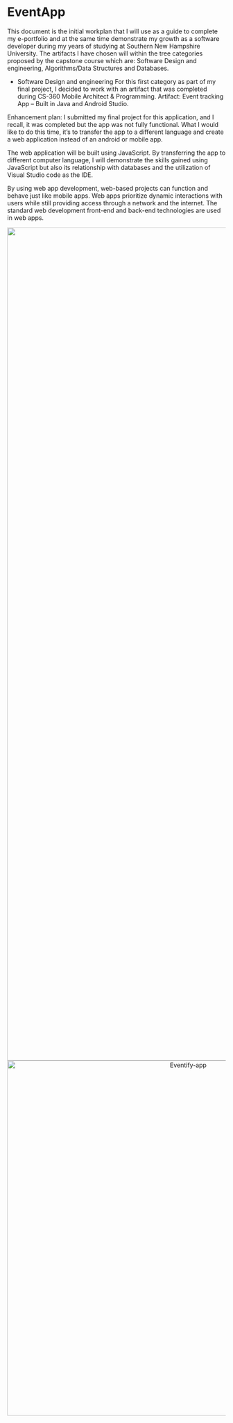 # EventApp

This document is the initial workplan that I will use as a guide to complete my e-portfolio and at the same time demonstrate my growth as a software developer during my years of studying at Southern New Hampshire University. The artifacts I have chosen will within the tree categories proposed by the capstone course which are: Software Design and engineering, Algorithms/Data Structures and Databases. 

- Software Design and engineering
For this first category as part of my final project, I decided to work with an artifact that was completed during CS-360 Mobile Architect & Programming. 
Artifact: Event tracking App – Built in Java and Android Studio. 

Enhancement plan: 
I submitted my final project for this application, and I recall, it was completed but the app was not fully functional. What I would like to do this time, it’s to transfer the app to a different language and create a web application instead of an android or mobile app. 

The web application will be built using JavaScript. By transferring the app to different computer language, I will demonstrate the skills gained using JavaScript but also its relationship with databases and the utilization of Visual Studio code as the IDE. 

By using web app development, web-based projects can function and behave just like mobile apps. Web apps prioritize dynamic interactions with users while still providing access through a network and the internet. The standard web development front-end and back-end technologies are used in web apps. 

<div align="center">
<img width="1921" alt="newlook" src="https://github.com/char06/EventApp/assets/24831449/aaeb01c6-08b2-44ea-ac4e-f6cd088c4335">
<img width="819" alt="Eventify-app" src="https://github.com/char06/EventApp/assets/24831449/6d81583a-0506-4dd0-8446-3e7bea268948">
</div>


